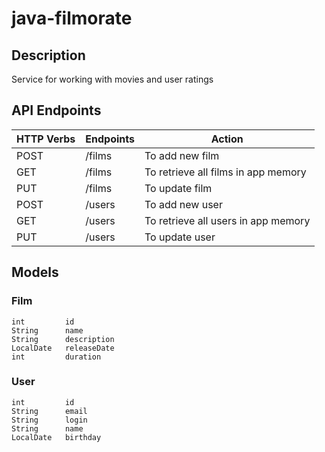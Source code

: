 # java-filmorate
## Description
Service for working with movies and user ratings

## API Endpoints
| HTTP Verbs | Endpoints | Action |
| --- | --- | --- |
| POST | /films | To add new film |
| GET | /films | To retrieve all films in app memory |
| PUT | /films | To update film |
| POST | /users | To add new user |
| GET | /users | To retrieve all users in app memory |
| PUT | /users | To update user |

## Models

### Film
```
int         id
String      name
String      description
LocalDate   releaseDate
int         duration
```

### User
```
int         id
String      email
String      login
String      name
LocalDate   birthday
```